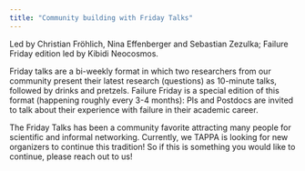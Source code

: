 ```yaml
---
title: "Community building with Friday Talks"
---
```


Led by Christian Fröhlich, Nina Effenberger and Sebastian Zezulka; Failure Friday edition led by Kibidi Neocosmos.


Friday talks are a bi-weekly format in which two researchers from our community present their latest research (questions) as 10-minute talks, followed by drinks and pretzels. Failure Friday is a special edition of this format (happening roughly every 3-4 months): PIs and Postdocs are invited to talk about their experience with failure in their academic career.

The Friday Talks has been a community favorite attracting many people for scientific and informal networking. Currently, we TAPPA is looking for new organizers to continue this tradition! So if this is something you would like to continue, please reach out to us!

